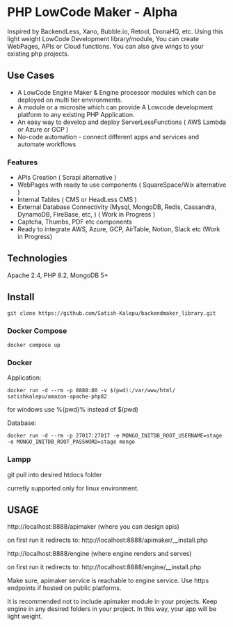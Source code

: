 PHP LowCode Maker - Alpha
================

Inspired by BackendLess, Xano, Bubble.io, Retool, DronaHQ, etc. Using this light weight LowCode Development library/module, You can create WebPages, APIs or Cloud functions. You can also give wings to your existing php projects.

Use Cases
---------
- A LowCode Engine Maker & Engine processor modules which can be deployed on multi tier environments.
- A module or a microsite which can provide A Lowcode development platform to any existing PHP Application.
- An easy way to develop and deploy ServerLessFunctions ( AWS Lambda or Azure or GCP )
- No-code automation - connect different apps and services and automate workflows

### Features
- APIs Creation ( Scrapi alternative )
- WebPages with ready to use components ( SquareSpace/Wix alternative )
- Internal Tables ( CMS or HeadLess CMS )
- External Database Connectivity  (Mysql, MongoDB, Redis, Cassandra, DynamoDB, FireBase, etc,  ) ( Work in Progress )
- Captcha, Thumbs, PDF etc components
- Ready to integrate AWS, Azure, GCP, AirTable, Notion, Slack etc (Work in Progress)

## Technologies
Apache 2.4,  PHP 8.2, MongoDB 5+

## Install 

```git clone https://github.com/Satish-Kalepu/backendmaker_library.git```

### Docker Compose
```docker compose up ```

### Docker 
Application: 

```docker run -d --rm -p 8888:80 -v $(pwd):/var/www/html/ satishkalepu/amazon-apache-php82```

for windows use %{pwd}% instead of $(pwd)

Database:

```docker run -d --rm -p 27017:27017 -e MONGO_INITDB_ROOT_USERNAME=stage -e MONGO_INITDB_ROOT_PASSWORD=stage mongo```

### Lampp
git pull into desired htdocs folder 

curretly supported only for linux environment.

USAGE
-----
http://localhost:8888/apimaker  (where you can design apis)

on first run it redirects to: http://localhost:8888/apimaker/__install.php

http://localhost:8888/engine (where engine renders and serves)

on first run it redirects to: http://localhost:8888/engine/__install.php

Make sure, apimaker service is reachable to engine service. Use https endpoints if hosted on public platforms. 

It is recommended not to include apimaker module in your projects. Keep engine in any desired folders in your project. 
In this way, your app will be light weight. 

